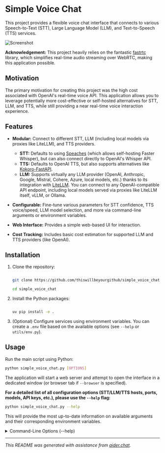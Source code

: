 # Simple Voice Chat

This project provides a flexible voice chat interface that connects to various Speech-to-Text (STT), Large Language Model (LLM), and Text-to-Speech (TTS) services.

![Screenshot](screenshot.png)

**Acknowledgement:** This project heavily relies on the fantastic [fastrtc](https://github.com/gradio-app/fastrtc) library, which simplifies real-time audio streaming over WebRTC, making this application possible.

## Motivation

The primary motivation for creating this project was the high cost associated with OpenAI's real-time voice API. This application allows you to leverage potentially more cost-effective or self-hosted alternatives for STT, LLM, and TTS, while still providing a near real-time voice interaction experience.


## Features

*   **Modular:** Connect to different STT, LLM (including local models via proxies like LiteLLM), and TTS providers.
    *   **STT:** Defaults to using [Speaches](https://github.com/speaches-ai/speaches) (which allows self-hosting Faster Whisper), but can also connect directly to OpenAI's Whisper API.
    *   **TTS:** Defaults to OpenAI TTS, but also supports alternatives like [Kokoro-FastAPI](https://github.com/remsky/Kokoro-FastAPI).
    *   **LLM:** Supports virtually any LLM provider (OpenAI, Anthropic, Google, Mistral, Cohere, Azure, local models, etc.) thanks to its integration with [LiteLLM](https://github.com/BerriAI/litellm/). You can connect to any OpenAI-compatible API endpoint, including local models served via proxies like LiteLLM itself, vLLM, or Ollama.

*   **Configurable:** Fine-tune various parameters for STT confidence, TTS voice/speed, LLM model selection, and more via command-line arguments or environment variables.

*   **Web Interface:** Provides a simple web-based UI for interaction.

*   **Cost Tracking:** Includes basic cost estimation for supported LLM and TTS providers (like OpenAI).


## Installation


1.  Clone the repository:

    ```bash

    git clone https://github.com/thiswillbeyourgithub/simple_voice_chat

    cd simple_voice_chat

    ```

2.  Install the Python packages:

    ```bash

    uv pip install -e .

    ```

3.  (Optional) Configure services using environment variables. You can create a `.env` file based on the available options (see `--help` or `utils/env.py`).



## Usage



Run the main script using Python:


```bash
python simple_voice_chat.py [OPTIONS]
```




The application will start a web server and attempt to open the interface in a dedicated window (or browser tab if `--browser` is specified).



**For a detailed list of all configuration options (STT/LLM/TTS hosts, ports, models, API keys, etc.), please use the `--help` flag:**


```bash
python simple_voice_chat.py --help
```




This will provide the most up-to-date information on available arguments and their
corresponding environment variables.

<details>
<summary>Command-Line Options (--help)</summary>
<pre><code>
usage: simple_voice_chat.py [-h] [--host HOST] [--port PORT] [-v]
                               [--auto-start | --no-auto-start] [--browser]
                               [--system-message SYSTEM_MESSAGE]
                               [--llm-host LLM_HOST] [--llm-port LLM_PORT]
                               [--llm-model LLM_MODEL]
                               [--llm-api-key LLM_API_KEY]
                               [--stt-host STT_HOST] [--stt-port STT_PORT]
                               [--stt-model STT_MODEL]
                               [--stt-language STT_LANGUAGE]
                               [--stt-api-key STT_API_KEY]
                               [--stt-no-speech-prob-threshold STT_NO_SPEECH_PROB_THRESHOLD]
                               [--stt-avg-logprob-threshold STT_AVG_LOGPROB_THRESHOLD]
                               [--stt-min-words-threshold STT_MIN_WORDS_THRESHOLD]
                               [--tts-host TTS_HOST] [--tts-port TTS_PORT]
                               [--tts-model TTS_MODEL] [--tts-voice TTS_VOICE]
                               [--tts-api-key TTS_API_KEY]
                               [--tts-speed TTS_SPEED]
                               [--tts-acronym-preserve-list TTS_ACRONYM_PRESERVE_LIST]

Run a simple voice chat interface using a configurable LLM provider, STT
server, and TTS.

options:
  -h, --help            show this help message and exit
  --host HOST           Host address to bind the FastAPI server to. Default:
                        127.0.0.1
  --port PORT           Preferred port to run the FastAPI server on. Default:
                        7860. (Env: APP_PORT)
  -v, --verbose         Enable verbose logging (DEBUG level)
  --auto-start, --no-auto-start
                        Automatically start the connection when the
                        application loads. Default: True
  --browser             Launch the application in the default web browser
                        instead of a dedicated GUI window. Default: False
  --system-message SYSTEM_MESSAGE
                        System message to prepend to the chat history.
                        Default: (from SYSTEM_MESSAGE env var, empty if
                        unset).
  --llm-host LLM_HOST   Host address of the LLM proxy server (optional).
                        Default: None. (Env: LLM_HOST)
  --llm-port LLM_PORT   Port of the LLM proxy server (optional). Default:
                        None. (Env: LLM_PORT)
  --llm-model LLM_MODEL
                        Default LLM model to use (e.g., 'gpt-4o',
                        'litellm_proxy/claude-3-opus'). Default:
                        'litellm_proxy/litellm_best'. (Env: LLM_MODEL)
  --llm-api-key LLM_API_KEY
                        API key for the LLM provider/proxy (optional, depends
                        on setup). Default: None. (Env: LLM_API_KEY)
  --stt-host STT_HOST   Host address of the STT server (e.g., 'api.openai.com'
                        or 'localhost'). Default: 'localhost'. (Env: STT_HOST)
  --stt-port STT_PORT   Port of the STT server (e.g., 443 for OpenAI, 8002 for
                        local). Default: '8002'. (Env: STT_PORT)
  --stt-model STT_MODEL
                        STT model to use (e.g., 'whisper-1' for OpenAI,
                        'deepdml/faster-whisper-large-v3-turbo-ct2' for
                        local). Default: 'deepdml/faster-whisper-
                        large-v3-turbo-ct2'. (Env: STT_MODEL)
  --stt-language STT_LANGUAGE
                        Language code for STT (e.g., 'en', 'fr'). If unset,
                        Whisper usually auto-detects. Default: None. (Env:
                        STT_LANGUAGE)
  --stt-api-key STT_API_KEY
                        API key for the STT server (REQUIRED for OpenAI STT).
                        Default: None. (Env: STT_API_KEY)
  --stt-no-speech-prob-threshold STT_NO_SPEECH_PROB_THRESHOLD
                        STT confidence threshold: Reject if no_speech_prob is
                        higher than this. Default: 0.6. (Env:
                        STT_NO_SPEECH_PROB_THRESHOLD)
  --stt-avg-logprob-threshold STT_AVG_LOGPROB_THRESHOLD
                        STT confidence threshold: Reject if avg_logprob is
                        lower than this. Default: -0.7. (Env:
                        STT_AVG_LOGPROB_THRESHOLD)
  --stt-min-words-threshold STT_MIN_WORDS_THRESHOLD
                        STT confidence threshold: Reject if the number of
                        words is less than this. Default: 5. (Env:
                        STT_MIN_WORDS_THRESHOLD)
  --tts-host TTS_HOST   Host address of the TTS server (e.g., 'api.openai.com'
                        or 'localhost'). Default: 'api.openai.com'. (Env:
                        TTS_HOST)
  --tts-port TTS_PORT   Port of the TTS server (e.g., 443 for OpenAI, 8880 for
                        local). Default: '443'. (Env: TTS_PORT)
  --tts-model TTS_MODEL
                        TTS model to use (e.g., 'tts-1', 'tts-1-hd' for
                        OpenAI, 'kokoro' for local). Default: 'tts-1'. (Env:
                        TTS_MODEL)
  --tts-voice TTS_VOICE
                        Default TTS voice to use (e.g., 'alloy', 'ash', 'echo'
                        for OpenAI, 'ff_siwis' for local). Default: 'nova'.
                        (Env: TTS_VOICE)
  --tts-api-key TTS_API_KEY
                        API key for the TTS server (REQUIRED for OpenAI TTS).
                        Default: None. (Env: TTS_API_KEY)
  --tts-speed TTS_SPEED
                        Default TTS speed multiplier. Default: 1.00. (Env:
                        TTS_SPEED)
  --tts-acronym-preserve-list TTS_ACRONYM_PRESERVE_LIST
                        Comma-separated list of acronyms to preserve during
                        TTS (currently only used for Kokoro TTS). Default: ''.
                        (Env: TTS_ACRONYM_PRESERVE_LIST)
</code></pre>
</details>

---



*This README was generated with assistance from [aider.chat](https://aider.chat).*
